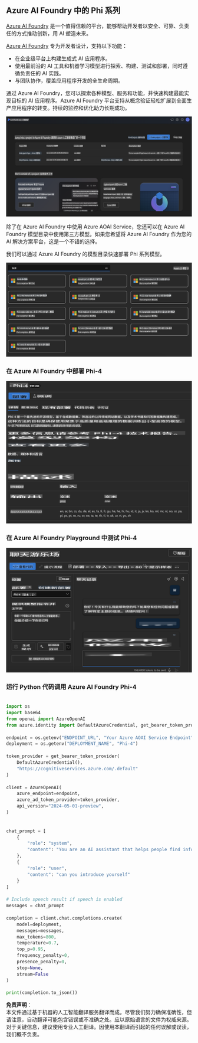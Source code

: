 ## Azure AI Foundry 中的 Phi 系列

[Azure AI Foundry](https://ai.azure.com) 是一个值得信赖的平台，能够帮助开发者以安全、可靠、负责任的方式推动创新，用 AI 塑造未来。

[Azure AI Foundry](https://ai.azure.com) 专为开发者设计，支持以下功能：

- 在企业级平台上构建生成式 AI 应用程序。
- 使用最前沿的 AI 工具和机器学习模型进行探索、构建、测试和部署，同时遵循负责任的 AI 实践。
- 与团队协作，覆盖应用程序开发的全生命周期。

通过 Azure AI Foundry，您可以探索各种模型、服务和功能，并快速构建最能实现目标的 AI 应用程序。Azure AI Foundry 平台支持从概念验证轻松扩展到全面生产应用程序的转变。持续的监控和优化助力长期成功。

![portal](../../../../../translated_images/AIFoundryPorral.68f0acc7d5f47991d90f78fd199beb1123941bba27c39effe55ebfc1d07f114c.zh.png)

除了在 Azure AI Foundry 中使用 Azure AOAI Service，您还可以在 Azure AI Foundry 模型目录中使用第三方模型。如果您希望将 Azure AI Foundry 作为您的 AI 解决方案平台，这是一个不错的选择。

我们可以通过 Azure AI Foundry 的模型目录快速部署 Phi 系列模型。

![ModelCatalog](../../../../../translated_images/AIFoundryModelCatalog.65aadf44c7a47e16a745104efa3ca2b49580c7be190f901a3da6d6533fc37b07.zh.png)

### **在 Azure AI Foundry 中部署 Phi-4**

![Phi4](../../../../../translated_images/AIFoundryPhi4.dd27d994739126af80d23e8ec9d3bfd7e6b518d3993aa729fdd4c26e1add8d35.zh.png)

### **在 Azure AI Foundry Playground 中测试 Phi-4**

![Playground](../../../../../translated_images/AIFoundryPlayground.11365174557f8eac71ce4d439d344dd767a1b04701e9ffe73642feefb099188d.zh.png)

### **运行 Python 代码调用 Azure AI Foundry Phi-4**

```python

import os  
import base64
from openai import AzureOpenAI  
from azure.identity import DefaultAzureCredential, get_bearer_token_provider  
        
endpoint = os.getenv("ENDPOINT_URL", "Your Azure AOAI Service Endpoint")  
deployment = os.getenv("DEPLOYMENT_NAME", "Phi-4")  
      
token_provider = get_bearer_token_provider(  
    DefaultAzureCredential(),  
    "https://cognitiveservices.azure.com/.default"  
)  
  
client = AzureOpenAI(  
    azure_endpoint=endpoint,  
    azure_ad_token_provider=token_provider,  
    api_version="2024-05-01-preview",  
)  
  

chat_prompt = [
    {
        "role": "system",
        "content": "You are an AI assistant that helps people find information."
    },
    {
        "role": "user",
        "content": "can you introduce yourself"
    }
] 
    
# Include speech result if speech is enabled  
messages = chat_prompt 

completion = client.chat.completions.create(  
    model=deployment,  
    messages=messages,
    max_tokens=800,  
    temperature=0.7,  
    top_p=0.95,  
    frequency_penalty=0,  
    presence_penalty=0,
    stop=None,  
    stream=False  
)  
  
print(completion.to_json())  

```

**免责声明**：  
本文件通过基于机器的人工智能翻译服务翻译而成。尽管我们努力确保准确性，但请注意，自动翻译可能包含错误或不准确之处。应以原始语言的文件为权威来源。对于关键信息，建议使用专业人工翻译。因使用本翻译而引起的任何误解或误读，我们概不负责。